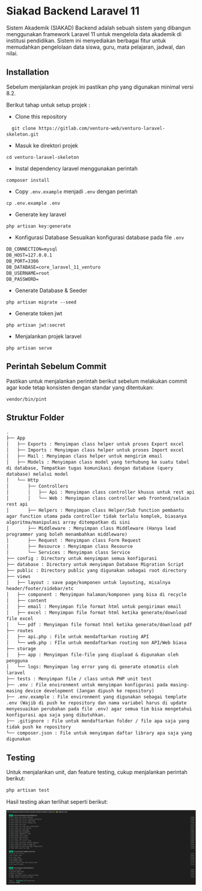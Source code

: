 # Siakad Backend Laravel 11

Sistem Akademik (SIAKAD) Backend adalah sebuah sistem yang dibangun menggunakan framework Laravel 11 untuk mengelola data akademik di institusi pendidikan. Sistem ini menyediakan berbagai fitur untuk memudahkan pengelolaan data siswa, guru, mata pelajaran, jadwal, dan nilai.

## Installation

Sebelum menjalankan projek ini pastikan php yang digunakan minimal versi 8.2. 

Berikut tahap untuk setup projek :
- Clone this repository
```
  git clone https://gitlab.com/venturo-web/venturo-laravel-skeleton.git
```
- Masuk ke direktori projek
```
cd venturo-laravel-skeleton
```
- Instal dependency laravel menggunakan perintah
```
composer install
```
- Copy `.env.example` menjadi `.env` dengan perintah
```
cp .env.example .env
```
- Generate key laravel
```
php artisan key:generate
```
- Konfigurasi Database
Sesuaikan konfigurasi database pada file `.env`
```
DB_CONNECTION=mysql
DB_HOST=127.0.0.1
DB_PORT=3306
DB_DATABASE=core_laravel_11_venturo
DB_USERNAME=root
DB_PASSWORD=
```
- Generate Database & Seeder
```
php artisan migrate --seed
```
- Generate token jwt
```
php artisan jwt:secret
```
- Menjalankan projek laravel
```
php artisan serve
```

## Perintah Sebelum Commit

Pastikan untuk menjalankan perintah berikut sebelum melakukan commit agar kode tetap konsisten dengan standar yang ditentukan:
```
vendor/bin/pint
``` 



## Struktur Folder 


```
.
├── App
│   ├── Exports : Menyimpan class helper untuk proses Export excel
│   ├── Imports : Menyimpan class helper untuk proses Import excel
│   ├── Mail : Menyimpan class helper untuk mengirim email
│   ├── Models : Menyimpan class model yang terhubung ke suatu tabel di database, Tempatkan tugas komunikasi dengan database (query database) melalui model
│   └── Http
│       ├── Controllers
│       │   ├── Api : Menyimpan class controller khusus untuk rest api
│       │   └── Web : Menyimpan class controller web frontend/selain rest api
│       ├── Helpers : Menyimpan class Helper/Sub function pembantu agar function utama pada controller tidak terlalu komplek, biasanya algoritma/manipulasi array ditempatkan di sini
│       ├── Middleware : Menyimpan class Middleware (Hanya lead programmer yang boleh menambahkan middleware)
│       ├── Request : Menyimpan class Form Request
│       ├── Resource : Menyimpan class Resource
│       └── Services : Menyimpan class Service
├── config : Directory untuk menyimpan semua konfigurasi
├── database : Directory untuk menyimpan Database Migration Script
├── public : Directory public yang digunakan sebagai root directory
├── views
│   ├── layout : save page/komponen untuk layouting, misalnya header/footer/sidebar/etc
│   ├── component : Menyimpan halaman/komponen yang bisa di recycle
│   ├── content
│   ├── email : Menyimpan file format html untuk pengiriman email
│   ├── excel : Menyimpan file format html ketika generate/download file excel
│   └── pdf : Menyimpan file format html ketika generate/download pdf
├── routes
│   ├── api.php : File untuk mendaftarkan routing API
│   └── web.php : FIle untuk mendaftarkan routing non API/Web biasa
├── storage
│   ├── app : Menyimpan file-file yang diupload & digunakan oleh pengguna
│   └── logs: Menyimpan log error yang di generate otomatis oleh laravel
├── tests : Menyimpan file / class untuk PHP unit test
├── .env : File environment untuk menyimpan konfigurasi pada masing-masing device development (Jangan dipush ke repository)
├── .env.example : File environment yang digunakan sebagai template .env (Wajib di push ke repository dan nama variabel harus di update menyesuaikan perubahan pada file .env) agar semua tim bisa mengetahui konfigurasi apa saja yang dibutuhkan.
├── .gitignore : File untuk mendaftarkan folder / file apa saja yang tidak push ke repository
└── composer.json : File untuk menyimpan daftar library apa saja yang digunakan
```

## Testing

Untuk menjalankan unit, dan feature testing, cukup menjalankan perintah berikut:
```php
php artisan test
```

Hasil testing akan terlihat seperti berikut:

<img src="public/example-testing.png" />